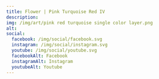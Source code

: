 ```yaml
---
title: Flower | Pink Turquoise Red IV
description: 
img: /img/art/pink red turquoise single color layer.png
alt: 
social:
  facebook: /img/social/facebook.svg
  instagram: /img/social/instagram.svg
  youtube: /img/social/youtube.svg
  facebookAlt: Facebook
  instagramAlt: Instagram
  youtubeAlt: Youtube
---
```

